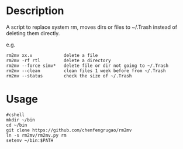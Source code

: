
# Description

A script to replace system rm, moves dirs or files to ~/.Trash instead of deleting them directly.

e.g.

```shell
rm2mv xx.v            delete a file
rm2mv -rf rtl         delete a directory
rm2mv --force simv*   delete file or dir not going to ~/.Trash
rm2mv --clean         clean files 1 week before from ~/.Trash
rm2mv --status        check the size of ~/.Trash
```

# Usage

```shell
#cshell
mkdir ~/bin
cd ~/bin
git clone https://github.com/chenfengrugao/rm2mv
ln -s rm2mv/rm2mv.py rm
setenv ~/bin:$PATH
```



